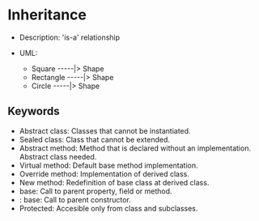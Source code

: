 # Inheritance

- Description: 'is-a' relationship

- UML:
  - Square -----|> Shape
  - Rectangle -----|> Shape
  - Circle -----|> Shape

## Keywords

- Abstract class: Classes that cannot be instantiated.
- Sealed class: Class that cannot be extended.
- Abstract method: Method that is declared without an implementation. Abstract class needed.
- Virtual method: Default base method implementation.
- Override method: Implementation of derived class.
- New method: Redefinition of base class at derived class.
- base: Call to parent property, field or method.
- : base: Call to parent constructor.
- Protected: Accesible only from class and subclasses.
